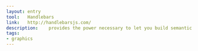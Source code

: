 ```yaml
---
layout: entry
tool:	Handlebars
link:	http://handlebarsjs.com/
description:	provides the power necessary to let you build semantic templates effectively with no frustration
tags:
- graphics
---
```


